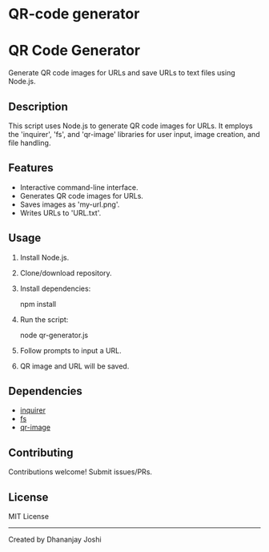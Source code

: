 # QR-code generator

# QR Code Generator

Generate QR code images for URLs and save URLs to text files using Node.js.

## Description

This script uses Node.js to generate QR code images for URLs. It employs the 'inquirer', 'fs', and 'qr-image' libraries for user input, image creation, and file handling.

## Features

- Interactive command-line interface.
- Generates QR code images for URLs.
- Saves images as 'my-url.png'.
- Writes URLs to 'URL.txt'.

## Usage

1. Install Node.js.

2. Clone/download repository.

3. Install dependencies:
   
   npm install
   
4. Run the script:

   node qr-generator.js
   
5. Follow prompts to input a URL.

6. QR image and URL will be saved.

## Dependencies

- [inquirer](https://www.npmjs.com/package/inquirer)
- [fs](https://nodejs.org/api/fs.html)
- [qr-image](https://www.npmjs.com/package/qr-image)

## Contributing

Contributions welcome! Submit issues/PRs.

## License

MIT License

---

Created by Dhananjay Joshi
```

